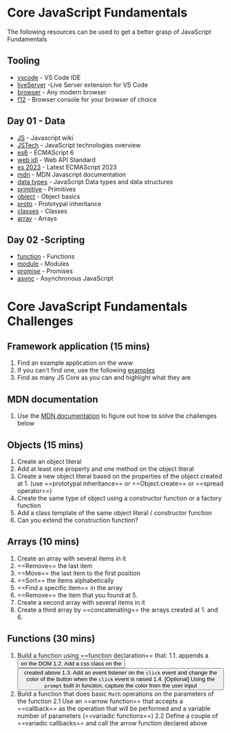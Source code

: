 # Core JavaScript Fundamentals

The following resources can be used to get a better grasp of JavaScript Fundamentals

## Tooling
- [vscode] - VS Code IDE
- [liveServer] -Live Server extension for VS Code
- [browser] - Any modern browser
- [f12] - Browser console for your browser of choice

## Day 01 - Data
- [JS] - Javascript wiki
- [JSTech] - JavaScript technologies overview
- [es6] - ECMAScript 6
- [web idl] - Web API Standard
- [es 2023] - Latest ECMAScript 2023
- [mdn] - MDN Javascript documentation
- [data types] - JavaScript Data types and data structures
- [primitive] - Primitives
- [object] - Object basics
- [proto] - Prototypal inheritance
- [classes] - Classes
- [array] - Arrays
## Day 02 -Scripting
- [function] - Functions
- [module] - Modules
- [promise] - Promises
- [async] - Asynchronous JavaScript

# Core JavaScript Fundamentals Challenges
## Framework application (15 mins)
1. Find an example application on the www
2. If you can't find one, use the following [examples]
3. Find as many JS Core as you can and highlight what they are

## MDN documentation
1. Use the [MDN documentation] to figure out how to solve the challenges below

## Objects (15 mins)
1. Create an object literal
2. Add at least one property and one method on the object literal
3.  Create a new object literal based on the properties of the object created at 1. (use ==prototypal inheritance== or ==Object.create== or ==spread operator==)
4. Create the same type of object using a constructor function or a factory function
5. Add a class template of the same object literal / constructor function
6. Can you extend the construction function?  

## Arrays (10 mins)
1. Create an array with several items in it
2. ==Remove== the last item
3. ==Move== the last item to the first position
4. ==Sort== the items alphabetically
5. ==Find a specific item== in the array
6. ==Remove== the item that you found at 5.
7. Create a second array with several items in it
8. Create a third array by ==concatenating== the arrays created at 1. and 6.

## Functions (30 mins)
1. Build a function using ==function declaration== that:
1.1. appends a <button> on the DOM
1.2. Add a css class on the <button> created above
1.3. Add an event listener on the `click` event and change the color of the button when the `click` event is raised
1.4. [Optional] Using the `prompt` built in function, capture the color from the user input
2. Build a function that does basic `Math` operations on the parameters of the function
2.1   Use an ==arrow function== that accepts a ==callback== as the operation that will be performed and a variable number of parameters (==variadic functions==)
2.2 Define a couple of ==variadic callbacks== and call the arrow function declared above


[examples]:<https://reactjs.org/community/examples.html>
[MDN documentation]:<https://developer.mozilla.org/en-US/>

[vscode]:<https://code.visualstudio.com/>
[liveServer]:<https://marketplace.visualstudio.com/items?itemName=ritwickdey.LiveServer>
[f12]:<https://firefox-source-docs.mozilla.org/devtools-user/browser_console/index.html>
[browser]:<https://caniuse.com/ciu/comparison>
[JS]:<https://en.wikipedia.org/wiki/JavaScript>
[JSTech]:<https://developer.mozilla.org/en-US/docs/Web/JavaScript/JavaScript_technologies_overview>
[es6]:<https://262.ecma-international.org/6.0/>
[web idl]:<https://webidl.spec.whatwg.org/>
[es 2023]:<https://tc39.es/ecma262/multipage/#sec-intro>
[mdn]:<https://developer.mozilla.org/en-US/docs/Web/JavaScript>
[data types]:<https://developer.mozilla.org/en-US/docs/Web/JavaScript/Data_structures>
[primitive]:<https://developer.mozilla.org/en-US/docs/Glossary/Primitive>
[object]:<https://developer.mozilla.org/en-US/docs/Learn/JavaScript/Objects/Basics>
[proto]:<https://developer.mozilla.org/en-US/docs/Web/JavaScript/Inheritance_and_the_prototype_chain>
[classes]:<https://developer.mozilla.org/en-US/docs/Web/JavaScript/Reference/Classes>
[array]:<https://developer.mozilla.org/en-US/docs/Web/JavaScript/Reference/Global_Objects/Array>
[function]:<https://developer.mozilla.org/en-US/docs/Web/JavaScript/Guide/Functions>
[module]:<https://developer.mozilla.org/en-US/docs/Web/JavaScript/Guide/Modules>
[promise]:<https://developer.mozilla.org/en-US/docs/Web/JavaScript/Reference/Global_Objects/Promise>
[async]:<https://developer.mozilla.org/en-US/docs/Learn/JavaScript/Asynchronous>
